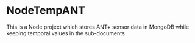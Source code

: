 # NodeTempANT
This is a Node project which stores ANT+ sensor data in MongoDB while keeping temporal values in the sub-documents
